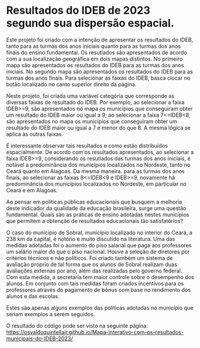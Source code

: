 # Resultados do IDEB de 2023 segundo sua dispersão espacial.

Este projeto foi criado com a intenção de apresentar os resultados do IDEB, tanto para as turmas dos anos iniciais quanto para as turmas dos anos finais do ensino fundamental. Os resutlados são apresentados de acordo com a sua localização geográfica em dois mapas distintos. No primeiro mapa são apresentados os resultados do IDEB para as turmas dos anos iniciais. No segundo mapa são apresentados os resultados do IDEB para as turmas dos anos finais. Para selecionar as faixas do IDEB, basca clocar no botão localizado no canto superior direito da página.

Neste projeto, foi criada uma variável categória que corresponde as diversas faixas de resultado do IDEB. Por exemplo, ao selecionar a faixa IDEB>=9, são apresentados no mapa os municípios que conseguiram obter um resultado do IDEB maior ou igual a 9; ao selecionar a faixa 7<=IDEB<8, são apresentados no mapa os municípios que conseguiram obter um resultado do IDEB maior ou igual a 7 e menor do que 8. A mesma lógica se aplica às outras faixas.

É interessante observar tais resultados e como estão distribuídos espacialmente. De acordo com os resultados apresentados, ao selecionar a faixa IDEB>=9, considerando os resutlados das turmas dos anos iniciais, é notável a predominância dos municípios localizados no Nordeste, tanto no Ceará quanto em Alagoas. Da mesma maneira. para as turmas dos anos finais, ao selecionar as faixas 8<=IDEB<9 e IDEB>=9, novamente há predominância dos municípios localizados no Nordeste, em particular no Ceará e em Alagoas. 

Ao pensar em políticas públicas educacionais que busquem a melhoria deste indicador da qualidade da educação brasileira, surge uma questão fundamental. Quais são as práticas de ensino adotadas nestes municípios que permitem a obtenção de resultados educacionais tão satisfatórios? 

O caso do município de Sobral, município localizado no interior do Ceará, a 238 km da capital, é notório e muito discutido na literatura. Uma das medidas adotadas foi o aumento do piso salarial que paga aos professores um salário maior do que o piso nacional. Houve a seleção de diretores por critérios técnicos e não políticos. Foi criado também um sistema de avaliação próprio de tal forma que os alunos de Sobral realizam duas avaliações externas por ano, além das realizadas pelo governo federal. Com esta medida, a secretaria tem maior controle sobre o desempenho dos alunos. Em conjunto com tais medidas foram criados incentivos para os professores através do pagamento de bônus com base no rendimento dos alunos e das escolas. 

Estes são apenas alguns exemplos das políticas adotadas no município que seriam exemplos a serem seguidos. 

O resultado do código pode ser visto na seguinte página:
<https://osvaldoquintellajr.github.io/Mapa-interativo-com-os-resultados-municipais-do-IDEB-2023/>
